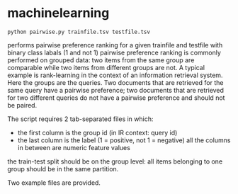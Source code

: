 # machinelearning

```
python pairwise.py trainfile.tsv testfile.tsv
```

performs pairwise preference ranking for a given trainfile and testfile with binary class labals (1 and not 1) pairwise preference ranking is commonly performed on grouped data: two items from the same group are comparable while two items from different groups are not. A typical example is rank-learning in the context of an information retrieval system. Here the groups are the queries. Two documents that are retrieved for the same query have a pairwise preference; two documents that are retrieved for two different queries do not have a pairwise preference and should not be paired.

The script requires 2 tab-separated files in which:
- the first column is the group id (in IR context: query id)
- the last column is the label (1 = positive, not 1 = negative)
all the columns in between are numeric feature values

the train-test split should be on the group level: all items belonging to one group should be in the same partition.

Two example files are provided.
